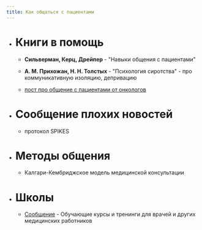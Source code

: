 ```yaml
---
title: Как общаться с пациентами
---
```


- # Книги в помощь
	 - **Сильверман, Керц, Дрейпер** - "Навыки общения с пациентами"

	 - **А. М. Прихожан, Н. Н. Толстых** - "Психология сиротства" - про коммуникативную изоляцию, депривацию

	 - [пост про общение с пациентами от онкологов](https://telegra.ph/SHag-9-Nauchitsya-obshcheniyu-s-pacientom-08-23)

- # Сообщение плохих новостей
	 - протокол SPIKES

- # Методы общения
	 - Калгари-Кембриджское модель медицинской консультации

- # Школы
	 - [Сообщение](https://www.soobshenie.com/) - Обучающие курсы и тренинги для врачей и других медицинских работников
